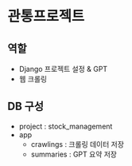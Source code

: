 # 관통프로젝트

## 역할

- Django 프로젝트 설정 & GPT
- 웹 크롤링

## DB 구성

- project : stock_management
- app
    - crawlings : 크롤링 데이터 저장
    - summaries : GPT 요약 저장


